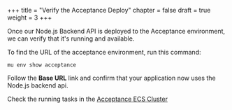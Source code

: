 +++
title = "Verify the Acceptance Deploy"
chapter = false
draft = true
weight = 3
+++

Once our Node.js Backend API is deployed to the Acceptance
environment, we can verify that it's running and available.

To find the URL of the acceptance environment, run this command:
```
mu env show acceptance
```
Follow the **Base URL** link and confirm that your application
now uses the Node.js backend api.

Check the running tasks in the [Acceptance ECS Cluster](https://console.aws.amazon.com/ecs/home?region=us-east-1#/clusters/mu-environment-acceptance/tasks)
